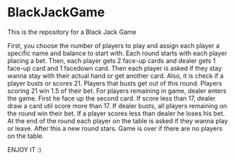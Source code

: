 # BlackJackGame
This is the repository for a Black Jack Game

First, you choose the number of players to play and assign each player a specific name and balance to start with.
Each round starts with each player placing a bet.
Then, each player gets 2 face-up cards and dealer gets 1 face-up card and 1 facedown card.
Then each player is asked if they stay wanna stay with their actual hand or get another card. Also, it is check if a player busts or scores 21. Players that busts get out of this round. Players scoring 21 win 1.5 of their bet.
For players remaining in game, dealer enters the game. 
First he face up the second card. If score less than 17, dealer draw a card util score more than 17.
If dealer busts, all players remaining on the round win their bet.
If a player scores less than dealer he loses his bet.
At the end of the round each player on the table is asked if they wanna play or leave. 
After this a new round stars.
Game is over if there are no players on the table.

ENJOY IT :)

